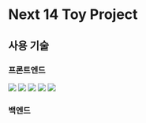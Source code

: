 # Next 14 Toy Project

## 사용 기술

### 프론트엔드

<img src="https://img.shields.io/badge/typescript-3178C6?style=for-the-badge&logo=typescript&logoColor=white">
<img src="https://img.shields.io/badge/tailwind css-06B6D4?style=for-the-badge&logo=tailwindcss&logoColor=white">
<img src="https://img.shields.io/badge/next js-000000?style=for-the-badge&logo=nextdotjs&logoColor=white">

<img src="https://img.shields.io/badge/Prettier-F7B93E?style=for-the-badge&logo=Prettier&logoColor=white">
<img src="https://img.shields.io/badge/eslint-4B32C3?style=for-the-badge&logo=eslint&logoColor=white">

### 백엔드

